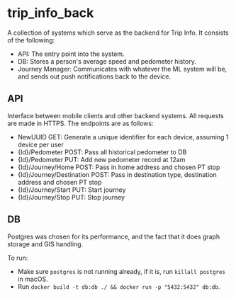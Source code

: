 # trip_info_back
A collection of systems which serve as the backend for Trip Info. It consists of the following:

* API: The entry point into the system.
* DB: Stores a person's average speed and pedometer history.
* Journey Manager: Communicates with whatever the ML system will be, and sends out push notifications back to the device.

## API
Interface between mobile clients and other backend systems. All requests are made in HTTPS. The endpoints are as follows:

* NewUUID GET: Generate a unique identifier for each device, assuming 1 device per user
* {Id}/Pedometer POST: Pass all historical pedometer to DB
* {Id}/Pedometer PUT: Add new pedometer record at 12am
* {Id}/Journey/Home POST: Pass in home address and chosen PT stop
* {Id}/Journey/Destination POST: Pass in destination type, destination address and chosen PT stop
* {Id}/Journey/Start PUT: Start journey
* {Id}/Journey/Stop PUT: Stop journey

## DB
Postgres was chosen for its performance, and the fact that it does graph storage and GIS handling. 

To run:
* Make sure `postgres` is not running already, if it is, run `killall postgres` in macOS.
* Run `docker build -t db:db ./ && docker run -p "5432:5432" db:db`.